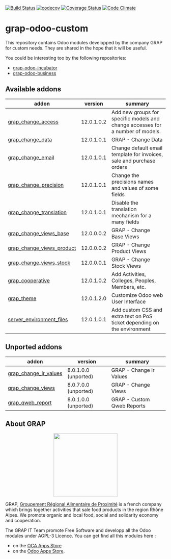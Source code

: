 [![Build Status](https://travis-ci.org/grap/grap-odoo-custom.svg?branch=12.0)](https://travis-ci.org/grap/grap-odoo-custom?branch=12.0)
[![codecov](https://codecov.io/gh/grap/grap-odoo-custom/branch/12.0/graph/badge.svg)](https://codecov.io/gh/grap/grap-odoo-custom)
[![Coverage Status](https://coveralls.io/repos/github/grap/grap-odoo-custom/badge.svg?branch=12.0)](https://coveralls.io/github/grap/grap-odoo-custom?branch=12.0)
[![Code Climate](https://codeclimate.com/github/grap/grap-odoo-custom/badges/gpa.svg)](https://codeclimate.com/github/grap/grap-odoo-custom)


# grap-odoo-custom

This repository contains Odoo modules developped by the company GRAP for
custom needs. They are shared in the hope that it will be useful.

You could be interesting too by the following repositories:

* [grap-odoo-incubator](https://github.com/grap/grap-odoo-incubator)
* [grap-odoo-business](https://github.com/grap/grap-odoo-business)

[//]: # (addons)

Available addons
----------------
addon | version | summary
--- | --- | ---
[grap_change_access](grap_change_access/) | 12.0.1.0.2 | Add new groups for specific models and change accesses for a number of models.
[grap_change_data](grap_change_data/) | 12.0.1.0.1 | GRAP - Change Data
[grap_change_email](grap_change_email/) | 12.0.1.0.1 | Change default email template for invoices, sale and purchase orders
[grap_change_precision](grap_change_precision/) | 12.0.1.0.1 | Change the precisions names and values of some fields
[grap_change_translation](grap_change_translation/) | 12.0.1.0.1 | Disable the translation mechanism for a many fields
[grap_change_views_base](grap_change_views_base/) | 12.0.0.0.2 | GRAP - Change Base Views
[grap_change_views_product](grap_change_views_product/) | 12.0.0.0.2 | GRAP - Change Product Views
[grap_change_views_stock](grap_change_views_stock/) | 12.0.0.0.1 | GRAP - Change Stock Views
[grap_cooperative](grap_cooperative/) | 12.0.1.0.2 | Add Activities, Colleges, Peoples, Members, etc.
[grap_theme](grap_theme/) | 12.0.1.2.0 | Customize Odoo web User Interface
[server_environment_files](server_environment_files/) | 12.0.1.0.1 | Add custom CSS and extra text on PoS ticket depending on the environment


Unported addons
---------------
addon | version | summary
--- | --- | ---
[grap_change_ir_values](grap_change_ir_values/) | 8.0.1.0.0 (unported) | GRAP - Change Ir Values
[grap_change_views](grap_change_views/) | 8.0.7.0.0 (unported) | GRAP - Change Views
[grap_qweb_report](grap_qweb_report/) | 8.0.1.0.0 (unported) | GRAP - Custom Qweb Reports

[//]: # (end addons)

## About GRAP

<p align="center">
   <img src="http://www.grap.coop/wp-content/uploads/2016/11/GRAP.png" width="200"/>
</p>

GRAP, [Groupement Régional Alimentaire de Proximité](http://www.grap.coop) is a
french company which brings together activities that sale food products in the
region Rhône Alpes. We promote organic and local food, social and solidarity
economy and cooperation.

The GRAP IT Team promote Free Software and developp all the Odoo modules under
AGPL-3 Licence. You can get find all this modules here :
* on the [OCA Apps Store](https://odoo-community.org/shop?&search=GRAP)
* on the [Odoo Apps Store](https://www.odoo.com/apps/modules/browse?author=GRAP).
